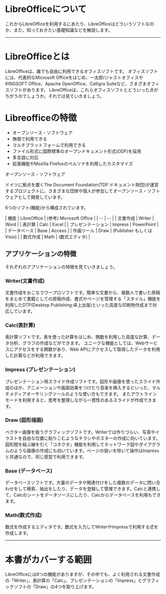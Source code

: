 LibreOfficeについて
===================

これからLibreOfficeを利用するにあたり、LibreOfficeはどういうソフトなのか、また、知っておきたい基礎知識などを解説します。

----

# LibreOfficeとは

LibreOfficeは、誰でも自由に利用できるオフィスソフトです。
オフィスソフトには、代表的なMicrosoft Officeをはじめ、一太郎/ジャストオフィスやKINGSOFT Office、Apache OpenOffice、Calligra Suiteなど、さまざまオフィスソフトがあります。
LibreOfficeは、これらオフィスソフトとどういった点がちがうのでしょうか。それでは見ていきましょう。


# Libreofficeの特徴

- オープンソース・ソフトウェア
- 無償で利用できる
- マルチプラットフォームで利用できる
- ファイル形式に国際標準のオープンドキュメント形式(ODF)を採用
- 多言語に対応
- 拡張機能やMozilla Firefoxのペルソナを利用したカスタマイズ

オープンソース・ソフトウェア



ドイツに拠点を置くThe Document Foundation(TDF:ドキュメント財団)が運営するプロジェクトに、さまざまな団体や個人が参加してオープンソース・ソフトウェアとして開発しています。






6つのソフト(機能)から構成されています。

| 機能 | LibreOffice | (参考) Microsoft Office |
| -- | -- |
| 文書作成 | Writer | Word |
| 表計算 | Calc | Excel |
| プレゼンテーション | Impress | PowerPoint |
| データベース | Base | Access |
| 作画ツール | Draw | (Publisher もしくは Visio) |
| 数式作成 | Math | (数式エディタ) |

## アプリケーションの特徴

それぞれのアプリケーションの特徴を見ていきましょう。

### Writer(文書作成)

文書作成をおこなうワープロソフトです。簡単な文書から、複数人で書いた原稿をまとめて書籍としての原稿作成、書式やページを管理する「スタイル」機能を利用したDTP(Desktop Publishing:卓上出版)といった高度な印刷物作成まで対応しています。

### Calc(表計算)

表計算ソフトです。表を使った計算をはじめ、関数を利用した高度な計算、データ分析、グラフの作成などができます。
ユニークな機能としては、Webサービスにアクセスをする関数があり、Web APIにアクセスして取得したデータを利用した計算などが利用できます。

### Impress (プレゼンテーション)

プレゼンテーション用スライド作成ソフトです。図形や画像を使ったスライド作成のほか、アニメーションや画面効果をつけたり音楽を挿入するといった、マルチメディアオーサリングツールのような使い方もできます。
またアウトラインモードを利用すると、思考を整理しながら一貫性のあるスライドが作成できます。

### Draw (図形描画)

ベクター画像を扱うグラフィックソフトです。Writerでは作りづらい、写真やイラストを自由な位置に貼りこむようなチラシやポスターの作成に向いています。図形間を結ぶ線を引く「コネクタ」機能を利用してネットワーク図やダイアグラムのような画像の作成にも向いています。ページの扱いを除いて操作はImpressと共通なので、同じ感覚で利用できます。

### Base (データベース)

データベースソフトです。大量のデータや関連付けをした複数のデータに問い合わせをして検索、抽出をしたり、データを登録して管理できます。Calcと連携して、Calcのシートをデータソースにしたり、Calcからデータベースを利用もできます。

### Math(数式作成)

数式を作成するエディタです。数式を入力してWriterやImpressで利用する式を作成します。


----

# 本書がカバーする範囲

LibreOfficeには6つの機能がありますが、その中でも、よく利用される文書作成の「Writer」、表計算の「Calc」、プレゼンテーションの「Impress」とグラフィックソフトの「Draw」の4つを取り上げます。




